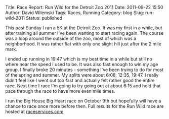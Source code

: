 Title: Race Report: Run Wild for the Detroit Zoo 2011
Date: 2011-09-22 15:50
Author: David Wilemski
Tags: Races, Running
Category: blog
Slug: run-wild-2011
Status: published

This past Sunday I ran a 5K at the Detroit Zoo. It was my first in a
while, but after training all summer I've been wanting to start racing
again. The course was a loop around the outside of the zoo, most of
which was a neighborhood. It was rather flat with only one slight hill
just after the 2 mile mark.

I ended up running in 19:47 which is my best time in a while but still
no where near the speed I used to be. It was also fast enough to win my
age group. I finally broke 20 minutes - something I've been trying to do
for most of the spring and summer. My splits were about 6:08, 12:35,
19:47. I really didn't feel like I went out too fast and actually felt
rather good the entire race. Next time I race I'm going to try going out
at about 6:15 and hold that pace through the race to have more even mile
times.

I run the Big House Big Heart race on October 9th but hopefully will
have a chance to race once more before then. Full results for the Run
Wild race are hosted at
[raceservices.com](http://www.raceservices.com/11/zoo/091811_5kr.html)
